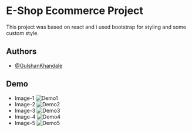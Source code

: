 
# E-Shop Ecommerce Project

This project was based on react and i used bootstrap for styling and some custom style.



## Authors

- [@GulshanKhandale](https://github.com/Gulshankhandale)


## Demo

- Image-1
![Demo1](https://i.ibb.co/4NwDym9/project-1.png)
- Image-2
![Demo2](https://i.ibb.co/PMGtvq7/project-2.png)
- Image-3
![Demo3](https://i.ibb.co/KLbVKv1/project3.png)
- Image-4
![Demo4](https://i.ibb.co/LzfDrKw/project-4.png)
- Image-5
![Demo5](https://i.ibb.co/Hx5YgWb/project5.png)
